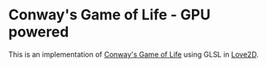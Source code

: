 # Conway's Game of Life - GPU powered

This is an implementation of [Conway's Game of Life](https://en.wikipedia.org/wiki/Conway%27s_Game_of_Life) using GLSL in [Love2D](https://love2d.org/).
